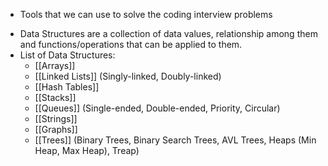 * Tools that we can use to solve the coding interview problems
- Data Structures are a collection of data values, relationship among them and functions/operations that can be applied to them.
- List of Data Structures:
	- [[Arrays]]
	- [[Linked Lists]] (Singly-linked, Doubly-linked)
	- [[Hash Tables]]
	- [[Stacks]] 
	- [[Queues]] (Single-ended, Double-ended, Priority, Circular)
	- [[Strings]]
	- [[Graphs]]
	- [[Trees]] (Binary Trees, Binary Search Trees, AVL Trees, Heaps (Min Heap, Max Heap), Treap)